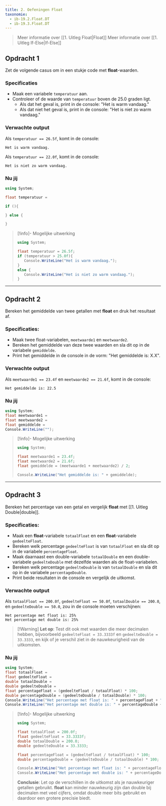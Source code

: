 ```yaml
---
title: 2. Oefeningen Float
taxonomie:
  - ib-19.2.Float.DT
  - ib-19.3.Float.DT
---
```


> Meer informatie over [[1. Uitleg Float|Float]]
> Meer informatie over [[1. Uitleg If-Else|If-Else]]

## Opdracht 1
Zet de volgende casus om in een stukje code met **float**-waarden.

### Specificaties
- Maak een variabele `temperatuur` aan.
- Controleer of de waarde van `temperatuur` boven de 25.0 graden ligt.
  - Als dat het geval is, print in de console: "Het is warm vandaag."
  - Als dat niet het geval is, print in de console: "Het is niet zo warm vandaag."

### Verwachte output
Als `temperatuur == 26.5f`, komt in de console:
```
Het is warm vandaag.
```
Als `temperatuur == 22.0f`, komt in de console:
```
Het is niet zo warm vandaag.
```

### Nu jij
```csharp runner
using System;

float temperatuur = 

if (){

} else {

}
```

> [!info]- Mogelijke uitwerking
> ```csharp
> using System;
> 
> float temperatuur = 26.5f;
> if (temperatuur > 25.0f){
>    Console.WriteLine("Het is warm vandaag.");
> }
> else {
>    Console.WriteLine("Het is niet zo warm vandaag.");
> }
> ```

---

## Opdracht 2
Bereken het gemiddelde van twee getallen met **float** en druk het resultaat af.

### Specificaties:
- Maak twee float-variabelen, `meetwaarde1` en `meetwaarde2`.
- Bereken het gemiddelde van deze twee waarden en sla dit op in de variabele `gemiddelde`.
- Print het gemiddelde in de console in de vorm: "Het gemiddelde is: X.X".

### Verwachte output
Als `meetwaarde1 == 23.4f` en `meetwaarde2 == 21.6f`, komt in de console:
```
Het gemiddelde is: 22.5
```
### Nu jij
```csharp runner
using System;
float meetwaarde1 = 
float meetwaarde2 = 
float gemiddelde = 
Console.WriteLine("");
```

> [!info]- Mogelijke uitwerking
> ```csharp
> using System;
> 
> float meetwaarde1 = 23.4f;
> float meetwaarde2 = 21.6f;
> float gemiddelde = (meetwaarde1 + meetwaarde2) / 2;
> 
> Console.WriteLine("Het gemiddelde is: " + gemiddelde);
> ```
---
## Opdracht 3
Bereken het percentage van een getal en vergelijk **float** met [[1. Uitleg Double|double]].
### Specificaties:
- Maak een **float**-variabele `totaalFloat` en een **float**-variabele `gedeelteFloat`.
- Bereken welk percentage `gedeelteFloat` is van `totaalFloat` en sla dit op in de variabele `percentageFloat`.
- Maak daarnaast een double-variabele `totaalDouble` en een double-variabele `gedeelteDouble` met dezelfde waarden als de float-variabelen.
- Bereken welk percentage `gedeelteDouble` is van `totaalDouble` en sla dit op in de variabele `percentageDouble`.
- Print beide resultaten in de console en vergelijk de uitkomst.
### Verwachte output
Als `totaalFloat == 200.0f`, `gedeelteFloat == 50.0f`, `totaalDouble == 200.0`, en `gedeelteDouble == 50.0`, zou in de console moeten verschijnen:
```
Het percentage met float is: 25%
Het percentage met double is: 25%
```
> [!Warning] **Let op**:
>  Test dit ook met waarden die meer decimalen hebben, bijvoorbeeld `gedeelteFloat = 33.3333f` en `gedeelteDouble = 33.3333`, en kijk of je verschil ziet in de nauwkeurigheid van de uitkomsten.
### Nu jij
```csharp runner
using System;
float totaalFloat = 
float gedeelteFloat = 
double totaalDouble = 
double gedeelteDouble = 
float percentageFloat = (gedeelteFloat / totaalFloat) * 100;
double percentageDouble = (gedeelteDouble / totaalDouble) * 100;
Console.WriteLine("Het percentage met float is: " + percentageFloat + "%");
Console.WriteLine("Het percentage met double is: " + percentageDouble + "%");
```

> [!info]- Mogelijke uitwerking
> ```csharp
> using System;
> 
> float totaalFloat = 200.0f;
> float gedeelteFloat = 33.3333f;
> double totaalDouble = 200.0;
> double gedeelteDouble = 33.3333;
> 
> float percentageFloat = (gedeelteFloat / totaalFloat) * 100;
> double percentageDouble = (gedeelteDouble / totaalDouble) * 100;
> 
> Console.WriteLine("Het percentage met float is: " + percentageFloat + "%");
> Console.WriteLine("Het percentage met double is: " + percentageDouble + "%");
> ```
>
> **Conclusie**: Let op de verschillen in de uitkomst als je nauwkeuriger getallen gebruikt. **float** kan minder nauwkeurig zijn dan double bij decimalen met veel cijfers, omdat double meer bits gebruikt en daardoor een grotere precisie biedt.